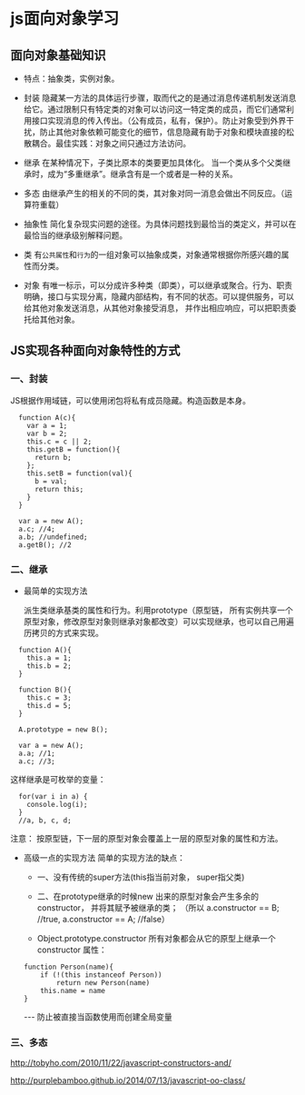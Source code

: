# js面向对象学习

## 面向对象基础知识

* 特点：抽象类，实例对象。
 * 封装
  隐藏某一方法的具体运行步骤，取而代之的是通过消息传递机制发送消息给它。通过限制只有特定类的对象可以访问这一特定类的成员，而它们通常利用接口实现消息的传入传出。（公有成员，私有，保护）。防止对象受到外界干扰，防止其他对象依赖可能变化的细节，信息隐藏有助于对象和模块直接的松散耦合。最佳实践：对象之间只通过方法访问。

 * 继承
  在某种情况下，子类比原本的类要更加具体化。 当一个类从多个父类继承时，成为“多重继承”。继承含有是一个或者是一种的关系。

 * 多态
  由继承产生的相关的不同的类，其对象对同一消息会做出不同反应。（运算符重载）

 * 抽象性
  简化复杂现实问题的途径。为具体问题找到最恰当的类定义，并可以在最恰当的继承级别解释问题。

 * 类
  有`公共属性`和`行为`的一组对象可以抽象成类，对象通常根据你所感兴趣的属性而分类。

 * 对象
  有唯一标示，可以分成许多种类（即类），可以继承或聚合。行为、职责明确，接口与实现分离，隐藏内部结构，有不同的状态。可以提供服务，可以给其他对象发送消息，从其他对象接受消息， 并作出相应响应，可以把职责委托给其他对象。


## JS实现各种面向对象特性的方式

### 一、封装
  JS根据作用域链，可以使用闭包将私有成员隐藏。构造函数是本身。

```
  function A(c){
    var a = 1;
    var b = 2;
    this.c = c || 2;
    this.getB = function(){
      return b;
    };
    this.setB = function(val){
      b = val;
      return this;
    }
  }

  var a = new A();
  a.c; //4;
  a.b; //undefined;
  a.getB(); //2
```

### 二、继承

* 最简单的实现方法

  派生类继承基类的属性和行为。利用prototype（原型链， 所有实例共享一个原型对象，修改原型对象则继承对象都改变）可以实现继承，也可以自己用遍历拷贝的方式来实现。

```
  function A(){
    this.a = 1;
    this.b = 2;
  }

  function B(){
    this.c = 3;
    this.d = 5;
  }

  A.prototype = new B();

  var a = new A();
  a.a; //1;
  a.c; //3;
```

这样继承是可枚举的变量：
```
  for(var i in a) {
    console.log(i);
  }
  //a, b, c, d;
```

注意： 按原型链，下一层的原型对象会覆盖上一层的原型对象的属性和方法。

* 高级一点的实现方法
  简单的实现方法的缺点： 
  * 一、没有传统的super方法(this指当前对象， super指父类)
  * 二、在prototype继承的时候new 出来的原型对象会产生多余的constructor， 并将其赋予被继承的类； （所以 a.constructor == B; //true, a.constructor == A; //false）

   * Object.prototype.constructor 
    所有对象都会从它的原型上继承一个 constructor 属性：

    ```
    function Person(name){
        if (!(this instanceof Person))
            return new Person(name)
        this.name = name
    } 
    ``` 
    --- 防止被直接当函数使用而创建全局变量



### 三、多态


http://tobyho.com/2010/11/22/javascript-constructors-and/

http://purplebamboo.github.io/2014/07/13/javascript-oo-class/
